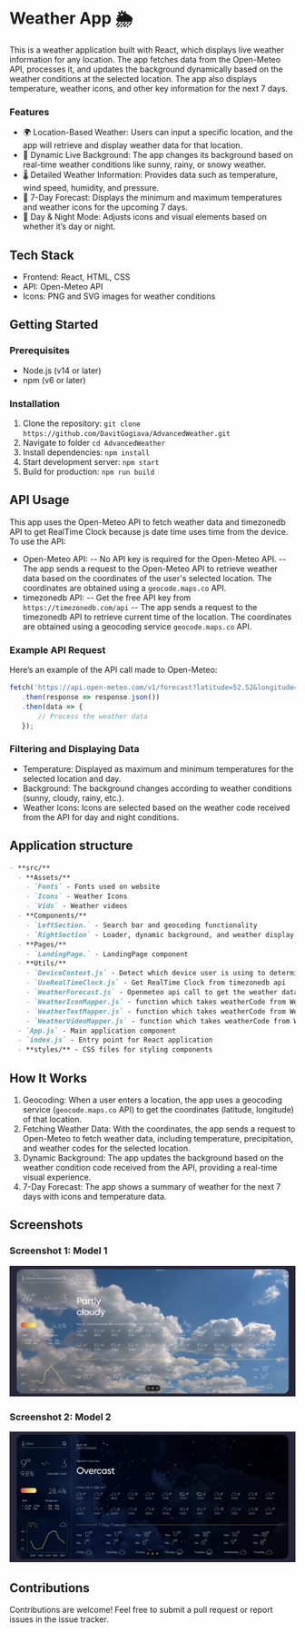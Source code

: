 # Weather App 🌦️
This is a weather application built with React, which displays live weather information for any location. The app fetches data from the Open-Meteo API, processes it, and updates the background dynamically based on the weather conditions at the selected location. The app also displays temperature, weather icons, and other key information for the next 7 days.

### Features
- 🌍 Location-Based Weather: Users can input a specific location, and the app will retrieve and display weather data for that location.
- 🎥 Dynamic Live Background: The app changes its background based on real-time weather conditions like sunny, rainy, or snowy weather.
- 🌡️  Detailed Weather Information: Provides data such as temperature, wind speed, humidity, and pressure.
- 📅 7-Day Forecast: Displays the minimum and maximum temperatures and weather icons for the upcoming 7 days.
- 🌙 Day & Night Mode: Adjusts icons and visual elements based on whether it’s day or night.
## Tech Stack
- Frontend: React, HTML, CSS
- API: Open-Meteo API
- Icons: PNG and SVG images for weather conditions

## Getting Started
### Prerequisites
- Node.js (v14 or later)
- npm (v6 or later)
### Installation
1. Clone the repository:
  `git clone https://github.com/DavitGogiava/AdvancedWeather.git`
2. Navigate to folder
  `cd AdvancedWeather`
3. Install dependencies:
   `npm install`
4. Start development server:
   `npm start`
5. Build for production:
   `npm run build`
## API Usage
This app uses the Open-Meteo API to fetch weather data and timezonedb API to get RealTime Clock because js date time uses time from the device. To use the API:
- Open-Meteo API:
-- No API key is required for the Open-Meteo API.
-- The app sends a request to the Open-Meteo API to retrieve weather data based on the coordinates of the user's selected location. The coordinates are obtained using a `geocode.maps.co` API.
- timezonedb API:
-- Get the free API key from `https://timezonedb.com/api`
-- The app sends a request to the timezonedb API to retrieve current time of the location. The coordinates are obtained using a geocoding service `geocode.maps.co` API.

### Example API Request
Here’s an example of the API call made to Open-Meteo:
```javascript
fetch('https://api.open-meteo.com/v1/forecast?latitude=52.52&longitude=13.41&daily=temperature_2m_max,temperature_2m_min&timezone=auto')
   .then(response => response.json())
   .then(data => {
       // Process the weather data
   });
```
### Filtering and Displaying Data
- Temperature: Displayed as maximum and minimum temperatures for the selected location and day.
- Background: The background changes according to weather conditions (sunny, cloudy, rainy, etc.).
- Weather Icons: Icons are selected based on the weather code received from the API for day and night conditions.

## Application structure
```md
- **src/**
  - **Assets/**
    - `Fonts` - Fonts used on website
    - `Icons` - Weather Icons
    - `Vids` - Weather videos
  - **Components/**
    - `LeftSection.` - Search bar and geocoding functionality
    - `RightSection` - Loader, dynamic background, and weather display
  - **Pages/**
    - `LandingPage.` - LandingPage component
  - **Utils/**
    - `DeviceContext.js` - Detect which device user is using to determine section structure
    - `UseRealTimeClock.js` - Get RealTime Clock from timezonedb api
    - `WeatherForecast.js` - Openmeteo api call to get the weather data and filter it
    - `WeatherIconMapper.js` - function which takes weatherCode from WeatherForecast data and returns icon for that weather
    - `WeatherTextMapper.js` - function which takes weatherCode from WeatherForecast data and returns text for that weather
    - `WeatherVideoMapper.js` - function which takes weatherCode from WeatherForecast data and returns video for that weather
  - `App.js` - Main application component
  - `index.js` - Entry point for React application
  - **styles/** - CSS files for styling components
```

## How It Works
1. Geocoding: When a user enters a location, the app uses a geocoding service (`geocode.maps.co` API) to get the coordinates (latitude, longitude) of that location.
2. Fetching Weather Data: With the coordinates, the app sends a request to Open-Meteo to fetch weather data, including temperature, precipitation, and weather codes for the selected location.
3. Dynamic Background: The app updates the background based on the weather condition code received from the API, providing a real-time visual experience.
4. 7-Day Forecast: The app shows a summary of weather for the next 7 days with icons and temperature data.

## Screenshots

### Screenshot 1: Model 1
![IMG1](./Screenshots/W1.png)

### Screenshot 2: Model 2
![IMG2](./Screenshots/W2.png)


## Contributions
Contributions are welcome! Feel free to submit a pull request or report issues in the issue tracker.
